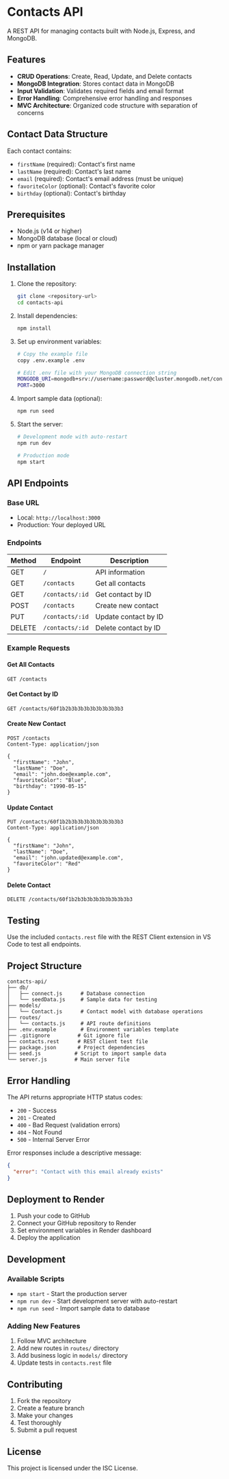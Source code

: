 # Contacts API

A REST API for managing contacts built with Node.js, Express, and MongoDB.

## Features

- **CRUD Operations**: Create, Read, Update, and Delete contacts
- **MongoDB Integration**: Stores contact data in MongoDB
- **Input Validation**: Validates required fields and email format
- **Error Handling**: Comprehensive error handling and responses
- **MVC Architecture**: Organized code structure with separation of concerns

## Contact Data Structure

Each contact contains:
- `firstName` (required): Contact's first name
- `lastName` (required): Contact's last name  
- `email` (required): Contact's email address (must be unique)
- `favoriteColor` (optional): Contact's favorite color
- `birthday` (optional): Contact's birthday

## Prerequisites

- Node.js (v14 or higher)
- MongoDB database (local or cloud)
- npm or yarn package manager

## Installation

1. Clone the repository:
   ```bash
   git clone <repository-url>
   cd contacts-api
   ```

2. Install dependencies:
   ```bash
   npm install
   ```

3. Set up environment variables:
   ```bash
   # Copy the example file
   copy .env.example .env
   
   # Edit .env file with your MongoDB connection string
   MONGODB_URI=mongodb+srv://username:password@cluster.mongodb.net/contacts-db
   PORT=3000
   ```

4. Import sample data (optional):
   ```bash
   npm run seed
   ```

5. Start the server:
   ```bash
   # Development mode with auto-restart
   npm run dev
   
   # Production mode
   npm start
   ```

## API Endpoints

### Base URL
- Local: `http://localhost:3000`
- Production: Your deployed URL

### Endpoints

| Method | Endpoint | Description |
|--------|----------|-------------|
| GET | `/` | API information |
| GET | `/contacts` | Get all contacts |
| GET | `/contacts/:id` | Get contact by ID |
| POST | `/contacts` | Create new contact |
| PUT | `/contacts/:id` | Update contact by ID |
| DELETE | `/contacts/:id` | Delete contact by ID |

### Example Requests

#### Get All Contacts
```http
GET /contacts
```

#### Get Contact by ID
```http
GET /contacts/60f1b2b3b3b3b3b3b3b3b3b3
```

#### Create New Contact
```http
POST /contacts
Content-Type: application/json

{
  "firstName": "John",
  "lastName": "Doe",
  "email": "john.doe@example.com",
  "favoriteColor": "Blue",
  "birthday": "1990-05-15"
}
```

#### Update Contact
```http
PUT /contacts/60f1b2b3b3b3b3b3b3b3b3b3
Content-Type: application/json

{
  "firstName": "John",
  "lastName": "Doe",
  "email": "john.updated@example.com",
  "favoriteColor": "Red"
}
```

#### Delete Contact
```http
DELETE /contacts/60f1b2b3b3b3b3b3b3b3b3b3
```

## Testing

Use the included `contacts.rest` file with the REST Client extension in VS Code to test all endpoints.

## Project Structure

```
contacts-api/
├── db/
│   ├── connect.js      # Database connection
│   └── seedData.js     # Sample data for testing
├── models/
│   └── Contact.js      # Contact model with database operations
├── routes/
│   └── contacts.js     # API route definitions
├── .env.example        # Environment variables template
├── .gitignore         # Git ignore file
├── contacts.rest      # REST client test file
├── package.json       # Project dependencies
├── seed.js           # Script to import sample data
└── server.js         # Main server file
```

## Error Handling

The API returns appropriate HTTP status codes:

- `200` - Success
- `201` - Created
- `400` - Bad Request (validation errors)
- `404` - Not Found
- `500` - Internal Server Error

Error responses include a descriptive message:
```json
{
  "error": "Contact with this email already exists"
}
```

## Deployment to Render

1. Push your code to GitHub
2. Connect your GitHub repository to Render
3. Set environment variables in Render dashboard
4. Deploy the application

## Development

### Available Scripts

- `npm start` - Start the production server
- `npm run dev` - Start development server with auto-restart
- `npm run seed` - Import sample data to database

### Adding New Features

1. Follow MVC architecture
2. Add new routes in `routes/` directory
3. Add business logic in `models/` directory
4. Update tests in `contacts.rest` file

## Contributing

1. Fork the repository
2. Create a feature branch
3. Make your changes
4. Test thoroughly
5. Submit a pull request

## License

This project is licensed under the ISC License.
